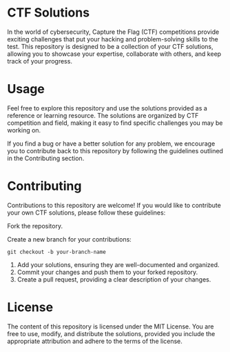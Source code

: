 # CTF Solutions

In the world of cybersecurity, Capture the Flag (CTF) competitions provide exciting challenges that put your hacking and problem-solving skills to the test. This repository is designed to be a collection of your CTF solutions, allowing you to showcase your expertise, collaborate with others, and keep track of your progress.

# Usage
Feel free to explore this repository and use the solutions provided as a reference or learning resource. The solutions are organized by CTF competition and field, making it easy to find specific challenges you may be working on.

If you find a bug or have a better solution for any problem, we encourage you to contribute back to this repository by following the guidelines outlined in the Contributing section.

# Contributing
Contributions to this repository are welcome! If you would like to contribute your own CTF solutions, please follow these guidelines:

Fork the repository.

Create a new branch for your contributions:

`git checkout -b your-branch-name`
<br>
1. Add your solutions, ensuring they are well-documented and organized.
2. Commit your changes and push them to your forked repository.
3. Create a pull request, providing a clear description of your changes.


# License
The content of this repository is licensed under the MIT License. You are free to use, modify, and distribute the solutions, provided you include the appropriate attribution and adhere to the terms of the license.

